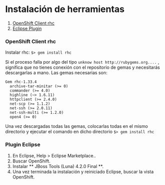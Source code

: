 # Instalación de herramientas

1. [OpenShift Client rhc](#openshift-client-rhc)
2. [Eclipse Plugin](#plugin-eclipse)

### OpenShift Client rhc

Instalar rhc: `$> gem install rhc`

Si el proceso falla por algo del tipo `unknow host http://rubygems.org....` , significa que no tienes conexión con el repositorio 
  de gemas y necesitarás descargarlas a mano. Las gemas necesarias son:

    Gem rhc-1.33.4
      archive-tar-minitar (>= 0)
      commander (>= 4.0)
      highline (~> 1.6.11)
      httpclient (>= 2.4.0)
      net-scp (>= 1.1.2)
      net-ssh (>= 2.0.11)
      net-ssh-multi (>= 1.2.0)
      open4 (>= 0)


  Una vez descargadas todas las gemas, colocarlas todas en el mismo directorio y ejecutar el comando en dicho directorio `$> gem install rhc`

### Plugin Eclipse
1. En Eclipse, Help > Eclipse Marketplace..
1. Buscar OpenShift.
1. Instalar ** JBoss Tools (Luna) 4.2.0 Final **.
1. Una vez terminada la instalación y reiniciado Eclipse, buscar la vista OpenShift.